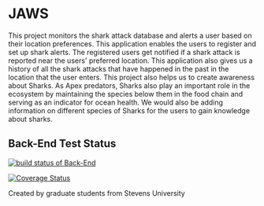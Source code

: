 # JAWS
This project monitors the shark attack database and alerts a user based on their location preferences. This application enables the users to register and set up shark alerts. The registered users get notified if a shark attack is reported near the users' preferred location. This application also gives us a history of all the shark attacks that have happened in the past in the location that the user enters. This project also helps us to create awareness about Sharks. As Apex predators, Sharks also play an important role in the ecosystem by maintaining the species below them in the food chain and serving as an indicator for ocean health. We would also be adding information on different species of Sharks for the users to gain knowledge about sharks.

## Back-End Test Status
[![build status of Back-End](https://app.travis-ci.com/sriksrik7/Jaws.svg?branch=main)](https://app.travis-ci.com/github/sriksrik7/Jaws)

[![Coverage Status](https://coveralls.io/repos/github/sriksrik7/Jaws/badge.svg?branch=main)](https://coveralls.io/github/sriksrik7/Jaws?branch=main)


Created by graduate students from Stevens University
